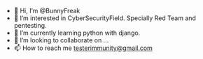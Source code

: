 - 👋 Hi, I’m @BunnyFreak
- 👀 I’m interested in CyberSecurityField. Specially Red Team and pentesting. 
- 🌱 I’m currently learning python with django. 
- 💞️ I’m looking to collaborate on ...
- 📫 How to reach me testerimmunity@gmail.com

<!---
BunnyFreak/BunnyFreak is a ✨ special ✨ repository because its `README.md` (this file) appears on your GitHub profile.
You can click the Preview link to take a look at your changes.
--->
